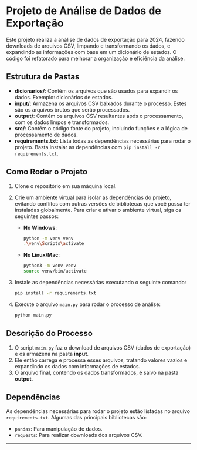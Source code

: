 # Projeto de Análise de Dados de Exportação

Este projeto realiza a análise de dados de exportação para 2024, fazendo downloads de arquivos CSV, limpando e transformando os dados, e expandindo as informações com base em um dicionário de estados. O código foi refatorado para melhorar a organização e eficiência da análise.

## Estrutura de Pastas

- **dicionarios/**: Contém os arquivos que são usados para expandir os dados. Exemplo: dicionários de estados.
- **input/**: Armazena os arquivos CSV baixados durante o processo. Estes são os arquivos brutos que serão processados.
- **output/**: Contém os arquivos CSV resultantes após o processamento, com os dados limpos e transformados.
- **src/**: Contém o código fonte do projeto, incluindo funções e a lógica de processamento de dados.
- **requirements.txt**: Lista todas as dependências necessárias para rodar o projeto. Basta instalar as dependências com `pip install -r requirements.txt`.

## Como Rodar o Projeto

1. Clone o repositório em sua máquina local.
2. Crie um ambiente virtual para isolar as dependências do projeto, evitando conflitos com outras versões de bibliotecas que você possa ter instaladas globalmente. Para criar e ativar o ambiente virtual, siga os seguintes passos:

   - **No Windows**:
     ```bash
     python -m venv venv
     .\venv\Scripts\activate
     ```
   - **No Linux/Mac**:
     ```bash
     python3 -m venv venv
     source venv/bin/activate
     ```

3. Instale as dependências necessárias executando o seguinte comando:
   ```bash
   pip install -r requirements.txt
   ```

4. Execute o arquivo `main.py` para rodar o processo de análise:
   ```bash
   python main.py
   ```

## Descrição do Processo

1. O script `main.py` faz o download de arquivos CSV (dados de exportação) e os armazena na pasta **input**.
2. Ele então carrega e processa esses arquivos, tratando valores vazios e expandindo os dados com informações de estados.
3. O arquivo final, contendo os dados transformados, é salvo na pasta **output**.

## Dependências

As dependências necessárias para rodar o projeto estão listadas no arquivo `requirements.txt`. Algumas das principais bibliotecas são:

- `pandas`: Para manipulação de dados.
- `requests`: Para realizar downloads dos arquivos CSV.

---

